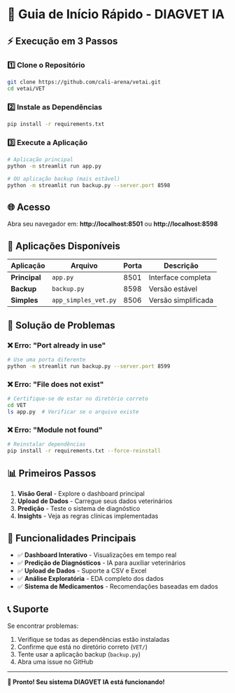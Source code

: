 # 🚀 Guia de Início Rápido - DIAGVET IA

## ⚡ Execução em 3 Passos

### 1️⃣ **Clone o Repositório**
```bash
git clone https://github.com/cali-arena/vetai.git
cd vetai/VET
```

### 2️⃣ **Instale as Dependências**
```bash
pip install -r requirements.txt
```

### 3️⃣ **Execute a Aplicação**
```bash
# Aplicação principal
python -m streamlit run app.py

# OU aplicação backup (mais estável)
python -m streamlit run backup.py --server.port 8598
```

## 🌐 Acesso

Abra seu navegador em: **http://localhost:8501** ou **http://localhost:8598**

## 📱 Aplicações Disponíveis

| Aplicação | Arquivo | Porta | Descrição |
|-----------|---------|-------|-----------|
| **Principal** | `app.py` | 8501 | Interface completa |
| **Backup** | `backup.py` | 8598 | Versão estável |
| **Simples** | `app_simples_vet.py` | 8506 | Versão simplificada |

## 🔧 Solução de Problemas

### ❌ Erro: "Port already in use"
```bash
# Use uma porta diferente
python -m streamlit run backup.py --server.port 8599
```

### ❌ Erro: "File does not exist"
```bash
# Certifique-se de estar no diretório correto
cd VET
ls app.py  # Verificar se o arquivo existe
```

### ❌ Erro: "Module not found"
```bash
# Reinstalar dependências
pip install -r requirements.txt --force-reinstall
```

## 📊 Primeiros Passos

1. **Visão Geral** - Explore o dashboard principal
2. **Upload de Dados** - Carregue seus dados veterinários
3. **Predição** - Teste o sistema de diagnóstico
4. **Insights** - Veja as regras clínicas implementadas

## 🎯 Funcionalidades Principais

- ✅ **Dashboard Interativo** - Visualizações em tempo real
- ✅ **Predição de Diagnósticos** - IA para auxiliar veterinários
- ✅ **Upload de Dados** - Suporte a CSV e Excel
- ✅ **Análise Exploratória** - EDA completo dos dados
- ✅ **Sistema de Medicamentos** - Recomendações baseadas em dados

## 📞 Suporte

Se encontrar problemas:
1. Verifique se todas as dependências estão instaladas
2. Confirme que está no diretório correto (`VET/`)
3. Tente usar a aplicação backup (`backup.py`)
4. Abra uma issue no GitHub

---

**🎉 Pronto! Seu sistema DIAGVET IA está funcionando!**

